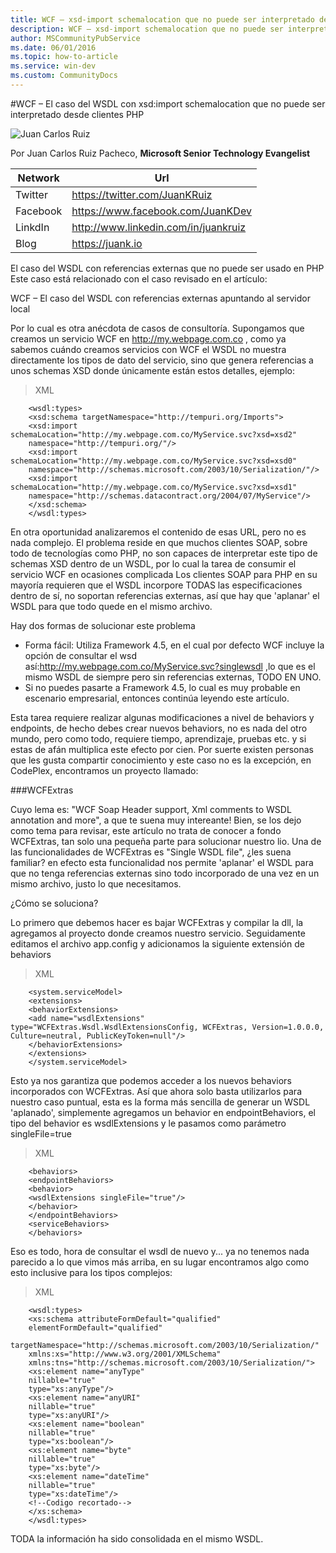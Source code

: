 ```yaml
---
title: WCF – xsd-import schemalocation que no puede ser interpretado desde clientes PHP
description: WCF – xsd-import schemalocation que no puede ser interpretado desde clientes PHP
author: MSCommunityPubService
ms.date: 06/01/2016
ms.topic: how-to-article
ms.service: win-dev
ms.custom: CommunityDocs
---
```








#WCF – El caso del WSDL con xsd:import schemalocation que no puede ser interpretado desde clientes PHP

![Juan Carlos Ruiz ](http://gravatar.com/avatar/2c36e6ebd9b4d33c3e9a0362607b3e57?s=150)
<!-- -->

Por Juan Carlos Ruiz Pacheco, **Microsoft Senior Technology Evangelist**

  Network   | Url
  ----------|----------------------------------------
  Twitter   | https://twitter.com/JuanKRuiz
  Facebook  | https://www.facebook.com/JuanKDev
  LinkdIn   | http://www.linkedin.com/in/juankruiz
  Blog      | https://juank.io

  
El caso del WSDL con referencias externas que no puede ser usado en PHP
Este caso está relacionado con el caso revisado en el artículo:

WCF – El caso del WSDL con referencias externas apuntando al servidor local

Por lo cual es otra anécdota de casos de consultoría.
Supongamos que creamos un servicio WCF en http://my.webpage.com.co , como ya sabemos cuándo creamos servicios con WCF el WSDL no muestra directamente los tipos de dato del servicio, sino que genera referencias a unos schemas XSD donde únicamente están estos detalles, ejemplo:


>XML

```
    <wsdl:types>
    <xsd:schema targetNamespace="http://tempuri.org/Imports">
    <xsd:import schemaLocation="http://my.webpage.com.co/MyService.svc?xsd=xsd2"
    namespace="http://tempuri.org/"/>
    <xsd:import schemaLocation="http://my.webpage.com.co/MyService.svc?xsd=xsd0"
    namespace="http://schemas.microsoft.com/2003/10/Serialization/"/>
    <xsd:import schemaLocation="http://my.webpage.com.co/MyService.svc?xsd=xsd1"
    namespace="http://schemas.datacontract.org/2004/07/MyService"/>
    </xsd:schema>
    </wsdl:types>
```
En otra oportunidad analizaremos el contenido de esas URL, pero no es nada complejo.
El problema reside en que muchos clientes SOAP, sobre todo de tecnologías como PHP, no son capaces de interpretar este tipo de schemas XSD dentro de un WSDL, por lo cual la tarea de consumir el servicio WCF en ocasiones complicada
Los clientes SOAP para PHP en su mayoría requieren que el WSDL incorpore TODAS las especificaciones dentro de sí, no soportan referencias externas, así que hay que 'aplanar' el WSDL para que todo quede en el mismo archivo.

Hay dos formas de solucionar este problema

- Forma fácil: Utiliza Framework 4.5, en el cual por defecto WCF incluye la opción de consultar el wsd así:http://my.webpage.com.co/MyService.svc?singlewsdl ,lo que es el mismo WSDL de siempre pero sin referencias externas, TODO EN UNO.
- Si no puedes pasarte a Framework 4.5, lo cual es muy probable en escenario empresarial, entonces continúa leyendo este artículo.

Esta tarea requiere realizar algunas modificaciones a nivel de behaviors y endpoints, de hecho debes crear nuevos behaviors, no es nada del otro mundo, pero como todo, requiere tiempo, aprendizaje, pruebas etc. y si estas de afán multiplica este efecto por cien.
Por suerte existen personas que les gusta compartir conocimiento y este caso no es la excepción, en CodePlex, encontramos un proyecto llamado:


###WCFExtras

Cuyo lema es: "WCF Soap Header support, Xml comments to WSDL annotation and more", a que te suena muy intereante! 
Bien, se los dejo como tema para revisar, este artículo no trata de conocer a fondo WCFExtras, tan solo una pequeña parte para solucionar nuestro lio.
Una de las funcionalidades de WCFExtras es "Single WSDL file", ¿les suena familiar? en efecto esta funcionalidad nos permite 'aplanar' el WSDL para que no tenga referencias externas sino todo incorporado de una vez en un mismo archivo, justo lo que necesitamos.

¿Cómo se soluciona?

Lo primero que debemos hacer es bajar WCFExtras y compilar la dll, la agregamos al proyecto donde creamos nuestro servicio.
Seguidamente editamos el archivo app.config y adicionamos la siguiente extensión de behaviors

>XML

```
    <system.serviceModel>
    <extensions>
    <behaviorExtensions>
    <add name="wsdlExtensions" type="WCFExtras.Wsdl.WsdlExtensionsConfig, WCFExtras, Version=1.0.0.0, Culture=neutral, PublicKeyToken=null"/>
    </behaviorExtensions>
    </extensions> 
    </system.serviceModel>
```
Esto ya nos garantiza que podemos acceder a los nuevos behaviors incorporados con WCFExtras. Así que ahora solo basta utilizarlos para nuestro caso puntual, esta es la forma más sencilla de generar un WSDL 'aplanado', simplemente agregamos un behavior en endpointBehaviors, el tipo del behavior es wsdlExtensions y le pasamos como parámetro singleFile=true

>XML

```
    <behaviors>
    <endpointBehaviors>
    <behavior>
    <wsdlExtensions singleFile="true"/>
    </behavior>
    </endpointBehaviors>
    <serviceBehaviors>
    </behaviors>
```
Eso es todo, hora de consultar el wsdl de nuevo y... ya no tenemos nada parecido a lo que vimos más arriba, en su lugar encontramos algo como esto inclusive para los tipos complejos: 

>XML

```
    <wsdl:types>
    <xs:schema attributeFormDefault="qualified"
    elementFormDefault="qualified"
    targetNamespace="http://schemas.microsoft.com/2003/10/Serialization/"
    xmlns:xs="http://www.w3.org/2001/XMLSchema"
    xmlns:tns="http://schemas.microsoft.com/2003/10/Serialization/">
    <xs:element name="anyType"
    nillable="true"
    type="xs:anyType"/>
    <xs:element name="anyURI"
    nillable="true"
    type="xs:anyURI"/>
    <xs:element name="boolean"
    nillable="true"
    type="xs:boolean"/>
    <xs:element name="byte"
    nillable="true"
    type="xs:byte"/>
    <xs:element name="dateTime"
    nillable="true"
    type="xs:dateTime"/>
    <!--Codigo recortado--> 
    </xs:schema>
    </wsdl:types>
```

TODA la información ha sido consolidada en el mismo WSDL.

